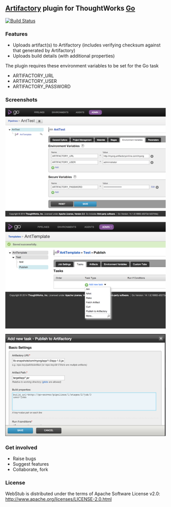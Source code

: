 ## [Artifactory](http://www.jfrog.com/home/v_artifactorypro_overview) plugin for ThoughtWorks [Go](http://www.go.cd/)

[![Build Status](https://snap-ci.com/tusharm/go-artifactory-plugin/branch/master/build_image)](https://snap-ci.com/tusharm/go-artifactory-plugin/branch/master)

### Features

+ Uploads artifact(s) to Artifactory (includes verifying checksum against that generated by Artifactory)
+ Uploads build details (with additional properties)

The plugin requires these environment variables to be set for the Go task

+ ARTIFACTORY_URL 
+ ARTIFACTORY_USER
+ ARTIFACTORY_PASSWORD

### Screenshots

![Global configuration](images/artifactory_config.png?raw=true)

![Artifactory task](images/artifactory_task.png?raw=true)

![Task level configuration](images/task_config.png?raw=true)


### Get involved

- Raise bugs
- Suggest features
- Collaborate, fork

### License

WebStub is distributed under the terms of Apache Software License v2.0: http://www.apache.org/licenses/LICENSE-2.0.html

